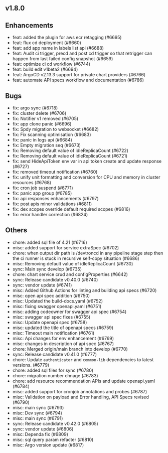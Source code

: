 ## v1.8.0

## Enhancements
- feat: added the plugin for aws ecr retagging (#6695)
- feat: flux cd deployment  (#6660)
- feat: add app name in labels list api (#6688)
- feat: Audit ci trigger, precd and post cd trigger so that retrigger can happen from last failed config snapshot  (#6659)
- feat: optimize ci cd workflow (#6744)
- feat: build edit v1beta2 (#6694)
- feat: ArgoCD v2.13.3 support for private chart providers (#6766)
- feat: automate API specs workflow and documentation (#6786)

## Bugs
- fix: argo sync (#6718)
- fix: cluster delete (#6706)
- fix: Notifier v1 removed (#6705)
- fix: app clone panic (#6696)
- fix: Spdy migration to websocket (#6682)
- fix: Fix scanning optimisation (#6683)
- fix: panic in logs api (#6684)
- fix: Empty migration seq (#6673)
- fix: Removing default value of idleReplicaCount (#6722) 
- fix: Removing default value of idleReplicaCount (#6721)
- fix: send HideApiToken env var in api token create and update response (#6727)
- fix: removed timeout notification (#6760)
- fix: unify unit formatting and conversion for CPU and memory in cluster resources (#6768)
- fix: cron job suspend (#6771)
- fix: panic app group  (#6785)
- fix: api responses enhancements (#6797)
- fix: post apis minor validations (#6811)
- fix: dex scopes override default required scopes (#6816)
- fix: error handler correction (#6824)
## Others
- chore: added sql file of 4.21 (#6716)
- misc: added support for service extraSpec (#6702)
- chore: when output dir path is /devtroncd in any pipeline stage step then the ci runner is stuck in recursive self-copy situation  (#6686)
- misc: Removing default value of idleReplicaCount (#6730)
- sync: Main sync develop (#6735)
- chore: chart service crud and configProperties (#6642)
- sync: Release candidate v0.40.0 (#6740)
- sync: vendor update (#6741)
- misc: Added Github Actions for linting and building api specs (#6720)
- misc: open api spec addition (#6750)
- misc: Updated the build-docs.yaml  (#6752)
- misc: fixing swagger openapi.yaml (#6751)
- misc: adding codeowner for swagger api spec (#6754)
- misc: swagger api spec fixes (#6755)
- misc: Update openapi spec (#6758)
- misc: updated the title of openapi specs (#6759)
- misc: Timeout main notification (#6761)
- misc: Api changes for env enhancement (#6769)
- misc: changes in description of api spec (#6767)
- chore: Merged origin/main branch into develop (#6770)
- sync: Release candidate v0.41.0 (#6777)
- chore: Update `authenticator` and `common-lib` dependencies to latest versions. (#6779)
- chore: added sql files for sync (#6780)
- chore: migration number chnage (#6783)
- chore: add resource recommendation APIs and update openapi.yaml (#6784)
- misc: added support for cronjob annotations and probes (#6787)
- misc: Validation on payload and Error handling, API Specs revised (#6790)
- misc: main sync (#6793)
- misc: Dev sync (#6794) 
- misc: main sync (#6791)
- sync: Release candidate v0.42.0 (#6805)
- sync: vendor update (#6806)
- misc: Dependa fix (#6809)
- misc: sql query param refacter (#6810)
- misc: Argo version update (#6817)
